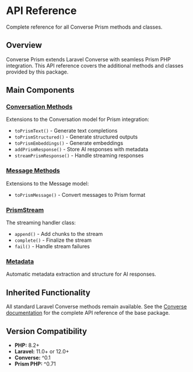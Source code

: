 # API Reference

Complete reference for all Converse Prism methods and classes.

## Overview

Converse Prism extends Laravel Converse with seamless Prism PHP integration. This API reference covers the additional methods and classes provided by this package.

## Main Components

### [Conversation Methods](conversations.md)
Extensions to the Conversation model for Prism integration:
- `toPrismText()` - Generate text completions
- `toPrismStructured()` - Generate structured outputs
- `toPrismEmbeddings()` - Generate embeddings
- `addPrismResponse()` - Store AI responses with metadata
- `streamPrismResponse()` - Handle streaming responses

### [Message Methods](messages.md)
Extensions to the Message model:
- `toPrismMessage()` - Convert messages to Prism format

### [PrismStream](prism-stream.md)
The streaming handler class:
- `append()` - Add chunks to the stream
- `complete()` - Finalize the stream
- `fail()` - Handle stream failures

### [Metadata](metadata.md)
Automatic metadata extraction and structure for AI responses.

## Inherited Functionality

All standard Laravel Converse methods remain available. See the [Converse documentation](https://converse-php.netlify.app/api) for the complete API reference of the base package.

## Version Compatibility

- **PHP:** 8.2+
- **Laravel:** 11.0+ or 12.0+
- **Converse:** ^0.1
- **Prism PHP:** ^0.71 
